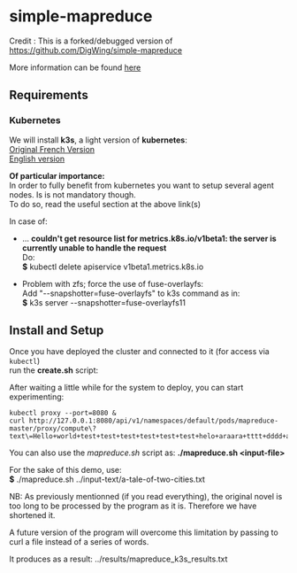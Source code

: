 # simple-mapreduce

Credit :
This is a forked/debugged version of https://github.com/DigWing/simple-mapreduce

More information can be found [here](https://medium.com/digitalwing/development-of-a-distributed-computing-system-based-on-mapreduce-and-kubernetes-837fc7f112f9)


## Requirements

### Kubernetes

We will install **k3s**, a light version of **kubernetes**:  
[Original French Version](https://www.invivoo.com/k3s-kubernetes-enfin-ultra-simpl-leger-devoxx/)  
[English version](https://www-invivoo-com.translate.goog/k3s-kubernetes-enfin-ultra-simpl-leger-devoxx/?_x_tr_sl=auto&_x_tr_tl=en&_x_tr_hl=en-US&_x_tr_pto=wapp)

**Of particular importance:**  
In order to fully benefit from kubernetes you want to setup several agent nodes. Is is not mandatory though.  
To do so, read the useful section at the above link(s)

In case of: 
* ... **couldn't get resource list for metrics.k8s.io/v1beta1: the server is currently unable to handle the request**  
Do:  
**$** kubectl delete apiservice v1beta1.metrics.k8s.io

* Problem with zfs; force the use of fuse-overlayfs:  
Add "--snapshotter=fuse-overlayfs" to k3s command as in:  
**$** k3s server --snapshotter=fuse-overlayfs11

## Install and Setup

Once you have deployed the cluster and connected to it (for access via `kubectl`)  
run the **create.sh** script:

After waiting a little while for the system to deploy, you can start experimenting:

```
kubectl proxy --port=8080 &
curl http://127.0.0.1:8080/api/v1/namespaces/default/pods/mapreduce-master/proxy/compute\?text\=Hello+world+test+test+test+test+test+test+helo+araara+tttt+dddd+araara+test+hello+hi+ih+ih+ih+hi
```

You can also use the *mapreduce.sh* script as: **./mapreduce.sh \<input-file\>**  

For the sake of this demo, use:  
**$** ./mapreduce.sh ../input-text/a-tale-of-two-cities.txt

NB: As previously mentionned (if you read everything), the original novel is too long to be processed by the
program as it is. Therefore we have shortened it.

A future version of the program will overcome this limitation by passing to curl a file instead of a series of words.


It produces as a result: ../results/mapreduce_k3s_results.txt
